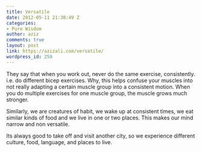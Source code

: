 ```yaml
---
title: Versatile
date: 2012-05-11 21:38:49 Z
categories:
- Pure Wisdom
author: aziz
comments: true
layout: post
link: https://azizali.com/versatile/
wordpress_id: 259
---
```


They say that when you work out, never do the same exercise, consistently. i.e. do different bicep exercises. Why, this helps confuse your muscles into not really adapting a certain muscle group into a consistent motion. When you do multiple exercises for one muscle group, the muscle grows much stronger.

Similarly, we are creatures of habit, we wake up at consistent times, we eat similar kinds of food and we live in one or two places. This makes our mind narrow and non versatile.

Its always good to take off and visit another city, so we experience different culture, food, language, and places to live.
